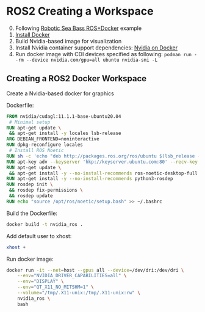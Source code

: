 # ROS2 Creating a Workspace

0. Following [Robotic Sea Bass ROS+Docker](https://roboticseabass.com/2021/04/21/docker-and-ros/) example
1. [Install Docker](https://docs.docker.com/engine/install/ubuntu/#install-using-the-convenience-script)
2. Build Nvidia-based image for visualization
3. Install Nvidia container support dependencies: [Nvidia on Docker](https://docs.nvidia.com/datacenter/cloud-native/container-toolkit/install-guide.html)
4. Run docker image with CDI devices specified as following:
   `podman run --rm --device nvidia.com/gpu=all ubuntu nvidia-smi -L`

## Creating a ROS2 Docker Workspace

Create a Nvidia-based docker for graphics

Dockerfile:

```dockerfile
FROM nvidia/cudagl:11.1.1-base-ubuntu20.04
 # Minimal setup
RUN apt-get update \
 && apt-get install -y locales lsb-release
ARG DEBIAN_FRONTEND=noninteractive
RUN dpkg-reconfigure locales
 # Install ROS Noetic
RUN sh -c 'echo "deb http://packages.ros.org/ros/ubuntu $(lsb_release -sc) main" > /etc/apt/sources.list.d/ros-latest.list'
RUN apt-key adv --keyserver 'hkp://keyserver.ubuntu.com:80' --recv-key C1CF6E31E6BADE8868B172B4F42ED6FBAB17C654
RUN apt-get update \
 && apt-get install -y --no-install-recommends ros-noetic-desktop-full
RUN apt-get install -y --no-install-recommends python3-rosdep
RUN rosdep init \
 && rosdep fix-permissions \
 && rosdep update
RUN echo "source /opt/ros/noetic/setup.bash" >> ~/.bashrc
```

Build the Dockerfile:

```bash
docker build -t nvidia_ros .
```

Add default user to xhost:

```bash
xhost +
```

Run docker image:

```bash
docker run -it --net=host --gpus all --device=/dev/dri:/dev/dri \
    --env="NVIDIA_DRIVER_CAPABILITIES=all" \
    --env="DISPLAY" \
    --env="QT_X11_NO_MITSHM=1" \
    --volume="/tmp/.X11-unix:/tmp/.X11-unix:rw" \
    nvidia_ros \
    bash
```
